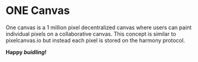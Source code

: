 # ONE Canvas

One canvas is a 1 million pixel decentralized canvas where users can paint individual pixels on a collaborative canvas. This concept is similar to pixelcanvas.io but instead each pixel is stored on the harmony protocol.

**Happy _buidling_!**
